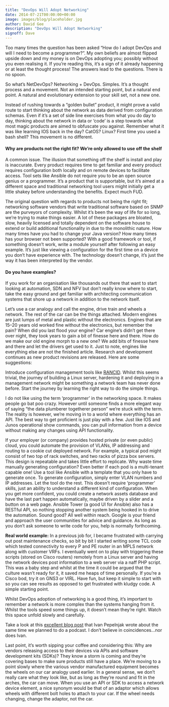 ```yaml
---
title: "DevOps Will Adopt Networking"
date: 2014-07-21T00:00:00+00:00
image: images/blog/placeholder.jpg
author: David Gee
description: "DevOps Will Adopt Networking"
signoff: Dave
---
```


Too many times the question has been asked “How do I adopt DevOps and will I need to become a programmer?”. My own beliefs are almost flipped upside down and my money is on DevOps adopting you; possibly without you even realising it. If you’re reading this, it’s a sign of it already happening or at least the thought process! The answers lead to the questions. There is no spoon.

So what’s NetDevOps? Networking + DevOps. Simples. It’s a thought process and a movement. Not an intended starting point, but a natural end point. A natural and evolutionary extension to your skill set, not a new one.

Instead of rushing towards a “golden bullet” product, it might prove a valid route to start thinking about the network as data derived from configuration schemas. Even if it’s a set of side line exercises from what you do day to day, thinking about the network in data or ‘code’ is a step towards what most magic products are aimed to obfuscate you against. Remember what it was like learning IOS back in the day? CatOS? Linux? First time you used a bash shell? This movement is no different.

#### Why are products not the right fit? We’re only allowed to use off the shelf

A common issue. The illusion that something off the shelf is install and play is inaccurate. Every product requires time to get familiar and every product requires configuration both locally and on remote devices to facilitate access. Tool sets like Ansible do not require you to be an open source genius or a programmer. It’s a product that is supportable, but it’s aimed at a different space and traditional networking tool users might initially get a little shakey before understanding the benefits. Expect much FUD.

The original question with regards to products not being the right fit; networking software vendors that write traditional software based on SNMP are the purveyors of complexity. Whilst it’s been the way of life for so long, we’re trying to make things easier. A lot of these packages are bloated, slow, heavily licensed and totally dependent on the software house to extend or build additional functionality in due to the monolithic nature. How many times have you had to change your Java version? How many times has your browser not been supported? With a good framework or tool, if something doesn’t work, write a module yourself after following an easy example. It’s just like viewing a configuration for the first time on a device you don’t have experience with. The technology doesn’t change, it’s just the way it has been interpreted by the vendor.

#### Do you have examples?

If you work for an organisation like thousands out there that want to start looking at automation, SDN and NFV but don’t really know where to start, take the easy ground and get familiar with architecting communication systems that shore up a network in addition to the network itself.

Let’s use a car analogy and call the engine, drive train and wheels a network. The rest of the car can be the things attached. Modern engines are just lumps of metal and plastic without the electronics. Engines that are 15–20 years old worked fine without the electronics, but remember the pain? When did you last flood your engine? Car engine’s didn’t get there over night, they took years to gain a bit of finesse here and there. How do we make our old engine morph to a new one? We add bits of finesse here and there and let the drivers get used to it. Just to note, engines like everything else are not the finished article. Research and development continues as new product revisions are released. Here are some suggestions:

Introduce configuration management tools like [RANCID](http://www.shrubbery.net/rancid/). Whilst this seems trivial, the journey of building a Linux server, hardening it and deploying in a management network might be something a network team has never done before. Start the journey by learning the right way to do the simple things.

I do not like using the term ‘programmer’ in the networking space. It makes people go bat poo crazy. However until someone finds a more elegant way of saying “the data plumberer togetherer person” we’re stuck with the term. The reality is however, we’re moving in to a world where everything has an API. The best way to get proficient is just play with a few. Just like IOS and Junos operational show commands, you can pull information from a device without making any changes using API functionality.

If your employer (or company) provides hosted private (or even public) cloud, you could automate the provision of VLANs, IP addressing and routing to a cookie cut deployed network. For example, a typical pod might consist of two top of rack switches, and two racks of pizza box servers. This design is repeatable and takes little effort to replicate. Why waste time manually generating configuration? Even better if each pod is a multi-tenant capable one! Use a tool like Ansible with a template that you only have to generate once. To generate configuration, simply enter VLAN numbers and IP addresses. Let the tool do the rest. This doesn’t require ‘programmer’ skills, just an ability to understand a different kind of configuration. When you get more confident, you could create a network assets database and have the last part happen automatically, maybe driven by a slider and a button on a web page. Ansible Tower (a good UI for Ansible) also has a RESTful API, so nothing stopping another system being hooked in to drive the automation. Sound good? All well within reach. Google is your friend and approach the user communities for advice and guidance. As long as you don’t ask someone to write code for you, help is normally forthcoming.

__Real world example:__ In a previous job for, I became frustrated with carrying out post maintenance checks, so bit by bit I started writing some TCL code which tested connectivity to every P and PE router in an MPLS network along with customer VRFs. I eventually went on to play with triggering these scripts (stored on Cisco routers) remotely from a Linux server and having the network devices post information to a web server via a naff PHP script. This was a baby step and whilst at the time it could be argued that the culture wasn’t ready for it, it saved me heaps of time personally. If you’re a Cisco bod, try it on GNS3 or VIRL. Have fun, but keep it simple to start with so you can see results as opposed to get frustrated with kludgy code. A simple starting point.

Whilst DevOps adoption of networking is a good thing, it’s important to remember a network is more complex than the systems hanging from it. Whilst the tools speed some things up, it doesn’t mean they’re right. Watch this space unfold slowly and carefully.

Take a look at this [excellent blog post](http://blog.ipspace.net/2014/06/infrastructure-as-code-actually-makes.html) that Ivan Pepelnjak wrote about the same time we planned to do a podcast. I don’t believe in coincidences…nor does Ivan.

Last point, it’s worth sipping your coffee and considering this: Why are vendors releasing access to their devices via APIs and software development kits (SDKs)? They know a storm is coming and they’re covering bases to make sure products still have a place. We’re moving to a point slowly where the various vendor manufactured equipment becomes the wheels on our car analogy used earlier. In a general sense, we don’t really care what they look like, but as long as they’re round and fit in the arches, the car can move. When you use an API or SDK to access a network device element, a nice synonym would be that of an adaptor which allows wheels with different bolt holes to attach to your car. If the wheel needs changing, change the adaptor, not the car.